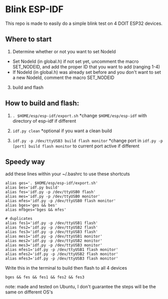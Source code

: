 # Blink ESP-IDF

This repo is made to easily do a simple blink test on 4 DOIT ESP32 devices.

## Where to start
1. Determine whether or not you want to set NodeId
  - Set NodeId (in global.h) if not set yet, uncomment the macro SET_NODEID, and add the proper ID that you want to add (ranging 1-4)
  - If NodeId (in global.h) was already set before and you don't want to set a new NodeId, comment the macro SET_NODEID

3. build and flash

## How to build and flash:
1. `. $HOME/esp/esp-idf/export.sh` *change `$HOME/esp/esp-idf` with directory of esp-idf if different

2. `idf.py clean` *optional if you want a clean build

3. `idf.py -p /dev/ttyUSB3 build flash monitor` *change port in `idf.py -p [port] build flash monitor` to current port active if different

## Speedy way
add these lines within your ~/.bashrc to use these shortcuts

```
alias ges='. $HOME/esp/esp-idf/export.sh'
alias bes='idf.py build'
alias fes='idf.py -p /dev/ttyUSB0 flash'
alias mes='idf.py -p /dev/ttyUSB0 monitor'
alias mfes='idf.py -p /dev/ttyUSB0 flash monitor'
alias bges='ges && bes'
alias mfbges='bges && mfes'

# duplicates
alias fes1='idf.py -p /dev/ttyUSB1 flash'
alias fes2='idf.py -p /dev/ttyUSB2 flash'
alias fes3='idf.py -p /dev/ttyUSB3 flash'
alias mes1='idf.py -p /dev/ttyUSB1 monitor'
alias mes2='idf.py -p /dev/ttyUSB2 monitor'
alias mes3='idf.py -p /dev/ttyUSB3 monitor'
alias mfes1='idf.py -p /dev/ttyUSB1 flash monitor'
alias mfes2='idf.py -p /dev/ttyUSB2 flash monitor'
alias mfes3='idf.py -p /dev/ttyUSB3 flash monitor'
```

Write this in the terminal to build then flash to all 4 devices

`bges && fes && fes1 && fes2 && fes3`

note: made and tested on Ubuntu, I don't guarantee the steps will be the same on different OS's